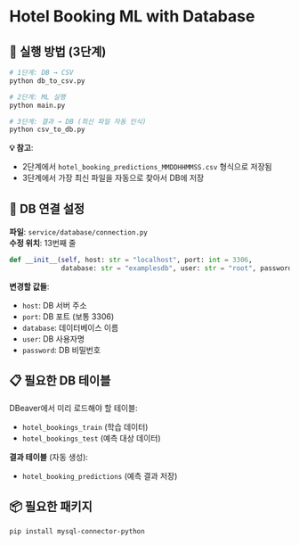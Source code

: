 # Hotel Booking ML with Database

## 🚀 실행 방법 (3단계)

```bash
# 1단계: DB → CSV
python db_to_csv.py

# 2단계: ML 실행
python main.py

# 3단계: 결과 → DB (최신 파일 자동 인식)
python csv_to_db.py
```

**💡 참고**: 
- 2단계에서 `hotel_booking_predictions_MMDDHHMMSS.csv` 형식으로 저장됨
- 3단계에서 가장 최신 파일을 자동으로 찾아서 DB에 저장


## 🔧 DB 연결 설정

**파일**: `service/database/connection.py`  
**수정 위치**: 13번째 줄

```python
def __init__(self, host: str = "localhost", port: int = 3306, 
             database: str = "examplesdb", user: str = "root", password: str = "root1234"):
```

**변경할 값들**:
- `host`: DB 서버 주소
- `port`: DB 포트 (보통 3306)
- `database`: 데이터베이스 이름
- `user`: DB 사용자명
- `password`: DB 비밀번호

## 📋 필요한 DB 테이블

DBeaver에서 미리 로드해야 할 테이블:
- `hotel_bookings_train` (학습 데이터)
- `hotel_bookings_test` (예측 대상 데이터)

**결과 테이블** (자동 생성):
- `hotel_booking_predictions` (예측 결과 저장)



## 📦 필요한 패키지

```bash
pip install mysql-connector-python
```
